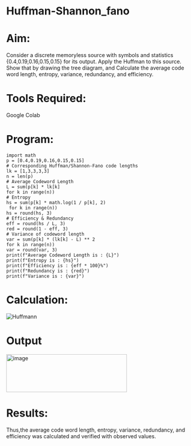 # Huffman-Shannon_fano
# Aim:
Consider a discrete memoryless source with symbols and statistics {0.4,0.19,0.16,0.15,0.15} for its output. 
Apply the Huffman to this source. 
Show that by drawing the tree diagram, and 
Calculate the average code word length, entropy, variance, redundancy, and efficiency.
# Tools Required:
Google Colab 
# Program:
```
import math
p = [0.4,0.19,0.16,0.15,0.15]
# Corresponding Huffman/Shannon-Fano code lengths
lk = [1,3,3,3,3]
n = len(p)
# Average Codeword Length
L = sum(p[k] * lk[k] 
for k in range(n))
# Entropy
hs = sum(p[k] * math.log(1 / p[k], 2)
 for k in range(n))
hs = round(hs, 3)
# Efficiency & Redundancy
eff = round(hs / L, 3)
red = round(1 - eff, 3)
# Variance of codeword length
var = sum(p[k] * (lk[k] - L) ** 2 
for k in range(n))
var = round(var, 3)
print(f"Average Codeword Length is : {L}")
print(f"Entropy is : {hs}")
print(f"Efficiency is : {eff * 100}%")
print(f"Redundancy is : {red}")
print(f"Variance is : {var}")
```
# Calculation:

![Huffmann ](https://github.com/user-attachments/assets/aa747ae6-26fe-4390-9b70-df0d8e43d4ad)

# Output
<img width="321" height="101" alt="image" src="https://github.com/user-attachments/assets/6a3f4cd3-1d4a-4f62-881a-fb9060542b2a" />

# Results:

Thus,the average code word length, entropy, variance, redundancy, and efficiency was calculated and verified with observed values.

